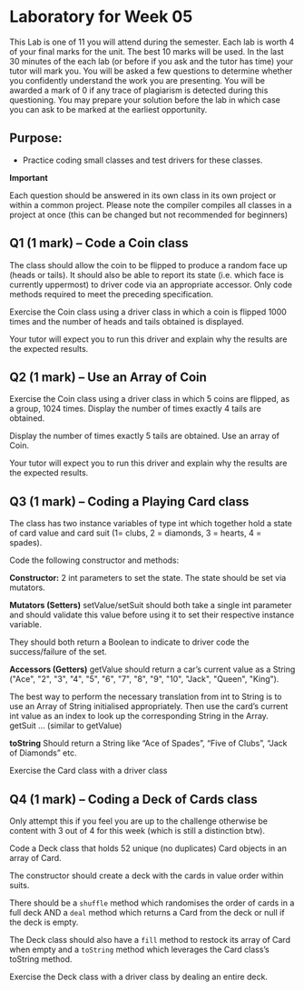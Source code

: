 # Laboratory for Week 05

This Lab is one of 11 you will attend during the semester. Each lab is worth 4 of your final marks for the unit. The best 10 marks will be used. In the last 30 minutes of the each lab (or before if you ask and the tutor has time) your tutor will mark you. You will be asked a few questions to determine whether you confidently understand the work you are presenting. You will be awarded a mark of 0 if any trace of plagiarism is detected during this questioning. You may prepare your solution before the lab in which case you can ask to be marked at the earliest opportunity.

## Purpose:

* Practice coding small classes and test drivers for these classes.

__Important__

Each question should be answered in its own class in its own project or within a common project. Please note the compiler compiles all classes in a project at once (this can be changed but not recommended for beginners)

## Q1 (1 mark) – Code a Coin class

The class should allow the coin to be flipped to produce a random face up (heads or tails). It should also be able to report its state (i.e. which face is currently uppermost) to driver code via an appropriate accessor. Only code
methods required to meet the preceding specification.

Exercise the Coin class using a driver class in which a coin is flipped 1000 times and the number of heads and tails obtained is displayed.

Your tutor will expect you to run this driver and explain why the results are the expected results.

## Q2 (1 mark) – Use an Array of Coin

Exercise the Coin class using a driver class in which 5 coins are flipped, as a group, 1024 times. Display the number of times exactly 4 tails are obtained.

Display the number of times exactly 5 tails are obtained. Use an array of Coin.

Your tutor will expect you to run this driver and explain why the results are the expected results.

## Q3 (1 mark) – Coding a Playing Card class

The class has two instance variables of type int which together hold a state of card value and card suit (1= clubs, 2 = diamonds, 3 = hearts, 4 = spades).

Code the following constructor and methods:

**Constructor:**
2 int parameters to set the state. The state should be set via mutators.

__Mutators (Setters)__
setValue/setSuit should both take a single int parameter and should validate this value before using it to set their respective instance variable.

They should both return a Boolean to indicate to driver code the success/failure of the set.

__Accessors (Getters)__
getValue should return a car’s current value as a String ("Ace", "2", "3", "4", "5", "6", "7", "8", "9", "10", "Jack", "Queen", "King").

The best way to perform the necessary translation from int to String is to use an Array of String initialised appropriately. Then use the card’s current int value as an index to look up the corresponding String in the Array.
getSuit ... (similar to getValue)

__toString__
Should return a String like “Ace of Spades”, “Five of Clubs”, “Jack of Diamonds” etc.

Exercise the Card class with a driver class

## Q4 (1 mark) – Coding a Deck of Cards class

Only attempt this if you feel you are up to the challenge otherwise be content with 3 out of 4 for this week (which is still a distinction btw).

Code a Deck class that holds 52 unique (no duplicates) Card objects in an array of Card.

The constructor should create a deck with the cards in value order within suits.

There should be a ```shuffle``` method which randomises the order of cards in a full deck AND a ```deal``` method which returns a Card from the deck or null if the deck is empty.

The Deck class should also have a ```fill``` method to restock its array of Card when empty and a  ```toString``` method which leverages the Card class’s toString method.

Exercise the Deck class with a driver class by dealing an entire deck.

